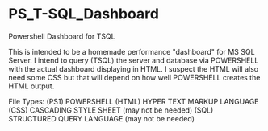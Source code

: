 # PS_T-SQL_Dashboard
Powershell Dashboard for TSQL

This is intended to be a homemade performance "dashboard" for MS SQL Server. I intend to query (TSQL) the server and database via POWERSHELL with the actual dashboard displaying in HTML. I suspect the HTML will also need some CSS but that will depend on how well POWERSHELL creates the HTML output.

File Types:
  (PS1)  POWERSHELL
  (HTML) HYPER TEXT MARKUP LANGUAGE
  (CSS)  CASCADING STYLE SHEET (may not be needed)
  (SQL)  STRUCTURED QUERY LANGUAGE (may not be needed)
